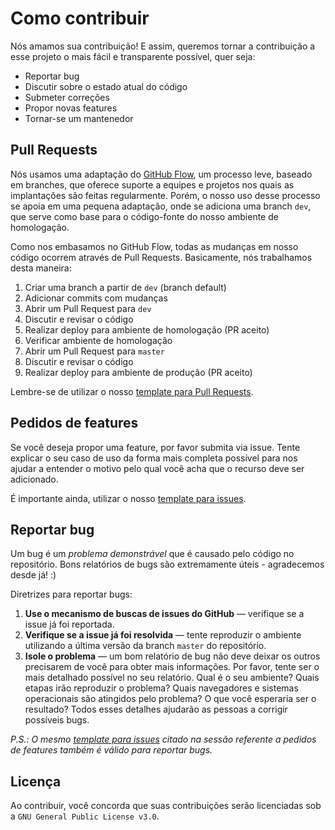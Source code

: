 # Como contribuir

Nós amamos sua contribuição! E assim, queremos tornar a contribuição a esse projeto o mais fácil e transparente possível, quer seja:

* Reportar bug
* Discutir sobre o estado atual do código
* Submeter correções
* Propor novas features
* Tornar-se um mantenedor

## **Pull Requests**

Nós usamos uma adaptação do [GitHub Flow](https://guides.github.com/introduction/flow/index.html), um processo leve, baseado em branches, que oferece suporte a equipes e projetos nos quais as implantações são feitas regularmente. Porém, o nosso uso desse processo se apoia em uma pequena adaptação, onde se adiciona uma branch `dev`, que serve como base para o código-fonte do nosso ambiente de homologação.

Como nos embasamos no GitHub Flow, todas as mudanças em nosso código ocorrem através de Pull Requests. Basicamente, nós trabalhamos desta maneira:

1. Criar uma branch a partir de `dev` (branch default)
2. Adicionar commits com mudanças
3. Abrir um Pull Request para `dev`
4. Discutir e revisar o código
5. Realizar deploy para ambiente de homologação (PR aceito)
6. Verificar ambiente de homologação
7. Abrir um Pull Request para `master`
8. Discutir e revisar o código
9. Realizar deploy para ambiente de produção (PR aceito)

Lembre-se de utilizar o nosso [template para Pull Requests](https://github.com/fga-gpp-mds/2018.1-VoxPop-WebApp/blob/master/docs/PULL_REQUEST_TEMPLATE.md).

<!-- P.S.: Remember increase the version numbers in any required files and in the README.md to the new version that this Pull Request would represent. The versioning scheme we use is [SemVer](https://semver.org/). -->

## **Pedidos de features**

Se você deseja propor uma feature, por favor submita via issue. Tente explicar o seu caso de uso da forma mais completa possível para nos ajudar a entender o motivo pelo qual você acha que o recurso deve ser adicionado.

É importante ainda, utilizar o nosso [template para issues](https://github.com/fga-gpp-mds/2018.1-VoxPop-WebApp/blob/master/docs/ISSUE_TEMPLATE.md).

## **Reportar bug**

Um bug é um _problema demonstrável_ que é causado pelo código no repositório.
Bons relatórios de bugs são extremamente úteis - agradecemos desde já! :)

Diretrizes para reportar bugs:

1. **Use o mecanismo de buscas de issues do GitHub** &mdash; verifique se a issue já foi reportada.
2. **Verifique se a issue já foi resolvida** &mdash; tente reproduzir o ambiente utilizando a última versão da branch `master` do repositório.
2. **Isole o problema** &mdash; um bom relatório de bug não deve deixar os outros precisarem de você para obter mais informações. Por favor, tente ser o mais detalhado possível no seu relatório. Qual é o seu ambiente? Quais etapas irão reproduzir o problema? Quais navegadores e sistemas operacionais são atingidos pelo problema? O que você esperaria ser o resultado? Todos esses detalhes ajudarão as pessoas a corrigir possíveis bugs.

_P.S.: O mesmo [template para issues](https://github.com/fga-gpp-mds/2018.1-VoxPop-WebApp/blob/master/docs/ISSUE_TEMPLATE.md) citado na sessão referente a pedidos de features também é válido para reportar bugs._

## **Licença**

Ao contribuir, você concorda que suas contribuições serão licenciadas sob a `GNU General Public License v3.0`.
